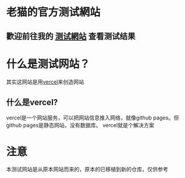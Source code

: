 # 老猫的官方测试網站

## 歡迎前往我的 [测试網站](https://laomao1104.vercel.app)  查看测试结果

# 什么是测试网站？
其实这网站是用[vercel](https://vercel.com)来创造网站
## 什么是vercel?
vercel是一个网站服务，可以把网站信息推入网络，就像github pages。但github pages是静态网站，没有数据库。
vercel就是个解决方案

# 注意
本测试网站是从原本网站而来的，原本的已移植到新的仓库，仅供参考

